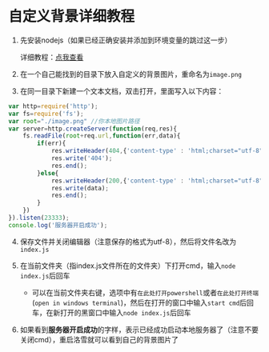 # 自定义背景详细教程

1. 先安装nodejs（如果已经正确安装并添加到环境变量的跳过这一步）
   
   详细教程：[点我查看](https://www.runoob.com/nodejs/nodejs-install-setup.html)

2. 在一个自己能找到的目录下放入自定义的背景图片，重命名为`image.png`

3. 在同一目录下新建一个文本文档，双击打开，里面写入以下内容：

```js
var http=require('http');
var fs=require('fs');
var root="./image.png" //你本地图片路径
var server=http.createServer(function(req,res){
    fs.readFile(root+req.url,function(err,data){
        if(err){
            res.writeHeader(404,{'content-type' : 'html;charset="utf-8"'});
            res.write('404');
            res.end();
        }else{
            res.writeHeader(200,{'content-type' : 'html;charset="utf-8"'});
            res.write(data);
            res.end();
        }
    })
}).listen(23333);
console.log('服务器开启成功');
```

4. 保存文件并关闭编辑器（注意保存的格式为utf-8），然后将文件名改为`index.js`

5. 在当前文件夹（指index.js文件所在的文件夹）下打开cmd，输入`node index.js`后回车
   - 可以在当前文件夹右键，选项中有`在此处打开powershell`或者`在此处打开终端`(`open in windows terminal`)，然后在打开的窗口中输入`start cmd`后回车，在新打开的黑窗口中输入`node index.js`后回车

6. 如果看到**服务器开启成功**的字样，表示已经成功启动本地服务器了（注意不要关闭cmd），重启洛雪就可以看到自己的背景图片了